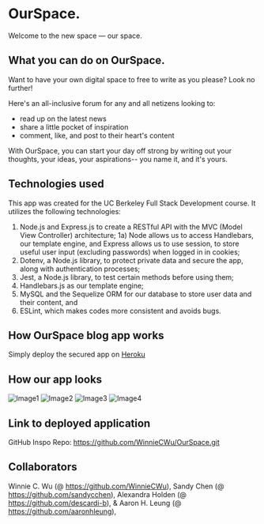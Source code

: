 # OurSpace.
Welcome to the new space — our space.

## What you can do on OurSpace.

Want to have your own digital space to free to write as you please? Look no further!

Here's an all-inclusive forum for any and all netizens looking to:

- read up on the latest news
- share a little pocket of inspiration
- comment, like, and post to their heart's content

With OurSpace, you can start your day off strong by writing out your thoughts, your ideas, your aspirations-- you name it, and it's yours. 

## Technologies used

This app was created for the UC Berkeley Full Stack Development course. It utilizes the following technologies:

1. Node.js and Express.js to create a RESTful API with the MVC (Model View Controller) architecture;
   1a) Node allows us to access Handlebars, our template engine, and Express allows us to use session, to store useful user input (excluding passwords) when logged in in cookies;
2. Dotenv, a Node.js library, to protect private data and secure the app, along with authentication processes;
3. Jest, a Node.js library, to test certain methods before using them;
4. Handlebars.js as our template engine;
5. MySQL and the Sequelize ORM for our database to store user data and their content, and
6. ESLint, which makes codes more consistent and avoids bugs.


## How OurSpace blog app works

Simply deploy the secured app on <a href="/">Heroku</a>

## How our app looks

![Image1](<img width="904" alt="ourspace1" src="https://user-images.githubusercontent.com/95206117/162848265-9c175777-6692-4d3e-be72-aa28b747f574.PNG">)
![Image2](/images/ourspace2.png)
![Image3](/images/ourspace3.png)
![Image4](/images/ourspace4.png)

## Link to deployed application

GitHub Inspo Repo: https://github.com/WinnieCWu/OurSpace.git

## Collaborators

Winnie C. Wu (@ https://github.com/WinnieCWu),
Sandy Chen (@ https://github.com/sandycchen),
Alexandra Holden (@ https://github.com/descardi-b), &
Aaron H. Leung (@ https://github.com/aaronhleung),

